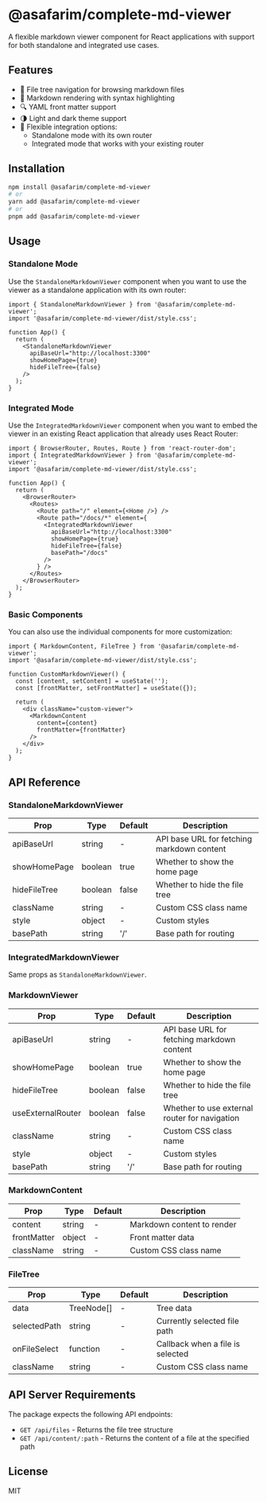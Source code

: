 # @asafarim/complete-md-viewer

A flexible markdown viewer component for React applications with support for both standalone and integrated use cases.

## Features

- 📁 File tree navigation for browsing markdown files
- 📝 Markdown rendering with syntax highlighting
- 🔍 YAML front matter support
- 🌗 Light and dark theme support
- 🔄 Flexible integration options:
  - Standalone mode with its own router
  - Integrated mode that works with your existing router

## Installation

```bash
npm install @asafarim/complete-md-viewer
# or
yarn add @asafarim/complete-md-viewer
# or
pnpm add @asafarim/complete-md-viewer
```

## Usage

### Standalone Mode

Use the `StandaloneMarkdownViewer` component when you want to use the viewer as a standalone application with its own router:

```tsx
import { StandaloneMarkdownViewer } from '@asafarim/complete-md-viewer';
import '@asafarim/complete-md-viewer/dist/style.css';

function App() {
  return (
    <StandaloneMarkdownViewer 
      apiBaseUrl="http://localhost:3300"
      showHomePage={true}
      hideFileTree={false}
    />
  );
}
```

### Integrated Mode

Use the `IntegratedMarkdownViewer` component when you want to embed the viewer in an existing React application that already uses React Router:

```tsx
import { BrowserRouter, Routes, Route } from 'react-router-dom';
import { IntegratedMarkdownViewer } from '@asafarim/complete-md-viewer';
import '@asafarim/complete-md-viewer/dist/style.css';

function App() {
  return (
    <BrowserRouter>
      <Routes>
        <Route path="/" element={<Home />} />
        <Route path="/docs/*" element={
          <IntegratedMarkdownViewer 
            apiBaseUrl="http://localhost:3300"
            showHomePage={true}
            hideFileTree={false}
            basePath="/docs"
          />
        } />
      </Routes>
    </BrowserRouter>
  );
}
```

### Basic Components

You can also use the individual components for more customization:

```tsx
import { MarkdownContent, FileTree } from '@asafarim/complete-md-viewer';
import '@asafarim/complete-md-viewer/dist/style.css';

function CustomMarkdownViewer() {
  const [content, setContent] = useState('');
  const [frontMatter, setFrontMatter] = useState({});
  
  return (
    <div className="custom-viewer">
      <MarkdownContent 
        content={content}
        frontMatter={frontMatter}
      />
    </div>
  );
}
```

## API Reference

### StandaloneMarkdownViewer

| Prop | Type | Default | Description |
|------|------|---------|-------------|
| apiBaseUrl | string | - | API base URL for fetching markdown content |
| showHomePage | boolean | true | Whether to show the home page |
| hideFileTree | boolean | false | Whether to hide the file tree |
| className | string | - | Custom CSS class name |
| style | object | - | Custom styles |
| basePath | string | '/' | Base path for routing |

### IntegratedMarkdownViewer

Same props as `StandaloneMarkdownViewer`.

### MarkdownViewer

| Prop | Type | Default | Description |
|------|------|---------|-------------|
| apiBaseUrl | string | - | API base URL for fetching markdown content |
| showHomePage | boolean | true | Whether to show the home page |
| hideFileTree | boolean | false | Whether to hide the file tree |
| useExternalRouter | boolean | false | Whether to use external router for navigation |
| className | string | - | Custom CSS class name |
| style | object | - | Custom styles |
| basePath | string | '/' | Base path for routing |

### MarkdownContent

| Prop | Type | Default | Description |
|------|------|---------|-------------|
| content | string | - | Markdown content to render |
| frontMatter | object | - | Front matter data |
| className | string | - | Custom CSS class name |

### FileTree

| Prop | Type | Default | Description |
|------|------|---------|-------------|
| data | TreeNode[] | - | Tree data |
| selectedPath | string | - | Currently selected file path |
| onFileSelect | function | - | Callback when a file is selected |
| className | string | - | Custom CSS class name |

## API Server Requirements

The package expects the following API endpoints:

- `GET /api/files` - Returns the file tree structure
- `GET /api/content/:path` - Returns the content of a file at the specified path

## License

MIT
